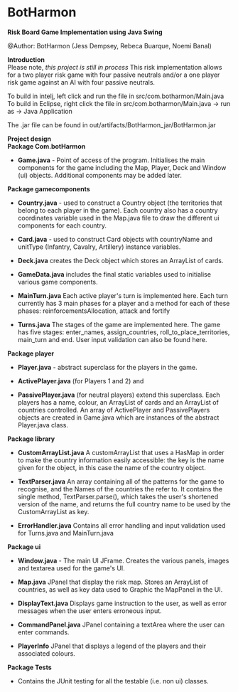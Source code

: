 # BotHarmon

**Risk Board Game Implementation using Java Swing**

@Author: BotHarmon (Jess Dempsey, Rebeca Buarque, Noemi Banal)

**Introduction** <br/>
Please note, *this project is still in process*
This risk implementation allows for a two player risk game with four passive neutrals and/or a one player risk game against an AI with four passive neutrals. 

To build in intelj, left click and run the file in src/com.botharmon/Main.java
To build in Eclipse, right click the file in src/com.botharmon/Main.java -> run as -> Java Application

The .jar file can be found in out/artifacts/BotHarmon_jar/BotHarmon.jar

**Project design**<br>
**Package Com.botHarmon**
* **Game.java** - Point of access of the program. Initialises the main components for the game including the Map, Player, Deck and Window (ui) objects. 
Additional components may be added later.

**Package gamecomponents**<br>
* **Country.java** - used to construct a Country object (the territories that belong to each player in the game). Each country also has a country coordinates variable used in the Map.java file to draw the different ui components for each country. 

* **Card.java** - used to construct Card objects with countryName and unitType (Infantry, Cavalry, Artillery) instance variables. 

* **Deck.java** creates the Deck object which stores an ArrayList of cards. 

* **GameData.java** includes the final static variables used to initialise various game components. 

* **MainTurn.java** Each active player's turn is implemented here. Each turn currently has 3 main phases for a player and a method for each of these phases: reinforcementsAllocation, attack and fortify

* **Turns.java** The stages of the game are implemented here. The game has five stages: enter_names, assign_countries, roll_to_place_territories, main_turn and end. User input validation can also be found here. 

**Package player**<br>
* **Player.java** - abstract superclass for the players in the game.

* **ActivePlayer.java** (for Players 1 and 2) and

* **PassivePlayer.java** (for neutral players) extend this superclass. Each players has a name, colour, an ArrayList of cards and an ArrayList of countries controlled. An array of ActivePlayer and PassivePlayers objects are created in Game.java which are instances of the abstract Player.java class.

**Package library**<br>
* **CustomArrayList.java** A customArrayList that uses a HasMap in order to make the country information easily accessible: the key is the name given for the object, in this case the name of the country object. 

* **TextParser.java** An array containing all of the patterns for the game to recognise, and the Names of the countries the refer to. It contains the single method, TextParser.parse(), which takes the user's shortened version of the name, and returns the full country name to be used by the CustomArrayList as key.

* **ErrorHandler.java** Contains all error handling and input validation used for Turns.java and MainTurn.java

**Package ui**<br>
* **Window.java** - The main UI JFrame. Creates the various panels, images and textarea used for the game's UI.

* **Map.java** JPanel that display the risk map. Stores an ArrayList of countries, as well as key data used to Graphic the MapPanel in the UI.

* **DisplayText.java** Displays game instruction to the user, as well as error messages when the user enters erroneous input.

* **CommandPanel.java** JPanel containing a textArea where the user can enter commands. 

* **PlayerInfo** JPanel that displays a legend of the players and their associated colours. 

**Package Tests**<br>
* Contains the JUnit testing for all the testable (i.e. non ui) classes. 
